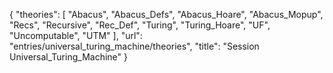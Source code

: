 {
    "theories": [
        "Abacus",
        "Abacus_Defs",
        "Abacus_Hoare",
        "Abacus_Mopup",
        "Recs",
        "Recursive",
        "Rec_Def",
        "Turing",
        "Turing_Hoare",
        "UF",
        "Uncomputable",
        "UTM"
    ],
    "url": "entries/universal_turing_machine/theories",
    "title": "Session Universal_Turing_Machine"
}